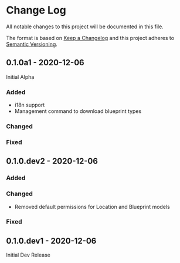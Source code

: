 # Change Log

All notable changes to this project will be documented in this file.

The format is based on [Keep a Changelog](http://keepachangelog.com/)
and this project adheres to [Semantic Versioning](http://semver.org/).

## 0.1.0a1 - 2020-12-06

Initial Alpha

### Added

- i18n support
- Management command to download blueprint types

### Changed

### Fixed

## 0.1.0.dev2 - 2020-12-06

### Added

### Changed

- Removed default permissions for Location and Blueprint models

### Fixed

## 0.1.0.dev1 - 2020-12-06

Initial Dev Release
